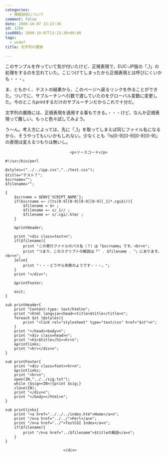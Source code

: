 ```yaml
---
categories:
  - 情報技術について
comment: false
date: 2000-10-07 13:23:30
id: 1294
iso8601: 2000-10-07T13:23:30+09:00
tags:
  - undef
title: 文字列の置換

---
```


<div class="entry-body">
                                 <p>このサンプルを作っていて気が付いたけど、正規表現で、EUC-JP版の「_1」の処理をするのを忘れていた。こじつけてしまったから正規表現とは呼びにくいかも・・・。 </p>

<p>ま、ともかく、テストの結果から、このページへ戻るリンクを作ることができた。ついでに、サブルーチンへ引数で渡していたのをグローバル変数に変更した。今のところprintするだけのサブルーチンだからこれで十分だ。 </p>

<p>文字列の置換には、正規表現を適用する事もできる。・・・けど、なんか正規表現って難しい。もっと色々試してみよう。 </p>

<p>う〜ん。考え方によっては、先に「_1」を取ってしまえば同じファイル名になるから、そうやってもいいかもしれない。少なくとも「ts[0-9][0-9][0-9][0-9]」の表現は変えるつもりは無いし。</p>
                              
                                 <p>ソースコード</p>

<pre><code>#!/usr/bin/perl

@styles=("../../ipp.css","../test.css");
$title="テスト７";
$scrname="";
$filename="";

{
    $scrname = $ENV{'SCRIPT_NAME'};
    if($scrname =~ /(ts[0-9][0-9][0-9][0-9][_1]*.cgi$)/){
        $filename = $+ ;
        $filename =~ s/_1// ;
        $filename =~ s/.cgi/.htm/ ;
    }

    &amp;printHeader;

    print "&lt;div class=test&gt;n";
    if($filename){
        print "この実行ファイルのパス名（？）は「$scrname」です。&lt;br&gt;n";
        print "つまり、このスクリプトの解説は「" . $filename . "」にあります。&lt;br&gt;n";
    }else{
        print "・・・どうやら失敗のようです・・・。";
    }
    print "&lt;/div&gt;";

    &amp;printFooter;

    exit;
}

sub printHeader{
    print "Content-type: text/htmlnn";
    print "&lt;html lang=ja&gt;&lt;head&gt;&lt;title&gt;$title&lt;/title&gt;n";
    foreach $st (@styles){
        print "&lt;link rel="stylesheet" type="text/css" href="$st"&gt;n";
    }
    print "&lt;/head&gt;&lt;body&gt;n";
    print "&lt;div class=head&gt;n";
    print "&lt;h1&gt;$title&lt;/h1&gt;&lt;hr&gt;n";
    &amp;printlinks;
    print "&lt;hr&gt;&lt;/div&gt;n";
}

sub printFooter{
    print "&lt;div class=foot&gt;&lt;hr&gt;n";
    &amp;printlinks;
    print "&lt;hr&gt;n";
    open(IN,"../../sig.txt");
    while ($sig=&lt;IN&gt;){print $sig;}
    close(IN);
    print "&lt;/div&gt;n";
    print "&lt;/body&gt;&lt;/html&gt;n";
}

sub printlinks{
    print "&lt;a href="../../../index.htm"&gt;Home&lt;/a&gt;n";
    print "/n&lt;a href="../../"&gt;Perl&lt;/a&gt;n";
    print "/n&lt;a href="../"&gt;TestCGI Index&lt;/a&gt;n";
    if($filename){
        print "/n&lt;a href="../$filename"&gt;$titleの解説&lt;/a&gt;n";
    }
}</code></pre>
                              </div>
    	